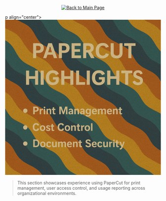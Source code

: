 <p align="center">
  <a href="https://github.com/Samuel-Cavada" target="_blank">
    <img src="https://img.shields.io/badge/Back_to_Main_Page-000000?style=for-the-badge&logo=github&logoColor=white" alt="Back to Main Page"/>
  </a>
</p>

p align="center">
  <img src="https://raw.githubusercontent.com/Samuel-Cavada/PaperCut-Highlight/main/images/Papercut.png" alt="PaperCut Highlights" width="600">
</p>

> This section showcases experience using PaperCut for print management, user access control, and usage reporting across organizational environments.
